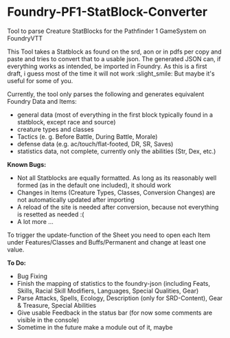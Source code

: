# Foundry-PF1-StatBlock-Converter
Tool to parse Creature StatBlocks for the Pathfinder 1 GameSystem on FoundryVTT

This Tool takes a Statblock as found on the srd, aon or in pdfs per copy and paste and tries to convert that to a usable json. The generated JSON can, if everything works as intended, be imported in Foundry. As this is a first draft, i guess most of the time it will not work :slight_smile: But maybe it's useful for some of you.

Currently, the tool only parses the following and generates equivalent Foundry Data and Items:
* general data (most of everything in the first block typically found in a statblock, except race and source)
* creature types and classes
* Tactics (e. g. Before Battle, During Battle, Morale)
*  defense data (e.g. ac/touch/flat-footed, DR, SR, Saves)
*  statistics data, not complete, currently only the abilities (Str, Dex, etc.)

**Known Bugs:**
*  Not all Statblocks are equally formatted. As long as its reasonably well formed (as in the default one included), it should work
*  Changes in Items (Creature Types, Classes, Conversion Changes) are not automatically updated after importing
*  A reload of the site is needed after conversion, because not everything is resetted as needed :(
*  A lot more ...

To trigger the update-function of the Sheet you need to open each Item under Features/Classes and Buffs/Permanent and change at least one value.

**To Do:**
*  Bug Fixing
*  Finish the mapping of statistics to the foundry-json (including Feats, Skills, Racial Skill Modifiers, Languages, Special Qualities, Gear)
*  Parse Attacks, Spells, Ecology, Description (only for SRD-Content), Gear & Treasure, Special Abilities
*  Give usable Feedback in the status bar (for now some comments are visible in the console)
*  Sometime in the future make a module out of it, maybe